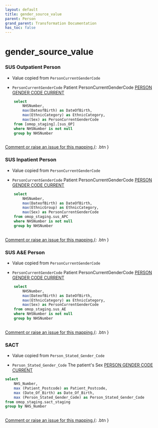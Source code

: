 ```yaml
---
layout: default
title: gender_source_value
parent: Person
grand_parent: Transformation Documentation
has_toc: false
---
```

# gender_source_value
### SUS Outpatient Person
* Value copied from `PersonCurrentGenderCode`

* `PersonCurrentGenderCode` Patient PersonCurrentGenderCode [PERSON GENDER CODE CURRENT](https://www.datadictionary.nhs.uk/data_elements/person_gender_code_current.html)

```sql
	select
		NHSNumber,
		max(DateofBirth) as DateOfBirth,
		max(EthnicCategory) as EthnicCategory,
		max(Sex) as PersonCurrentGenderCode
	from [omop_staging].[sus_OP]
	where NHSNumber is not null
	group by NHSNumber
	
```


[Comment or raise an issue for this mapping.](https://github.com/answerdigital/oxford-omop-data-mapper/issues/new?title=OMOP%20Person%20table%20gender_source_value%20field%20SUS%20Outpatient%20Person%20mapping){: .btn }
### SUS Inpatient Person
* Value copied from `PersonCurrentGenderCode`

* `PersonCurrentGenderCode` Patient PersonCurrentGenderCode [PERSON GENDER CODE CURRENT](https://www.datadictionary.nhs.uk/data_elements/person_gender_code_current.html)

```sql
	select
		NHSNumber,
		max(DateofBirth) as DateOfBirth,
		max(EthnicGroup) as EthnicCategory,
		max(Sex) as PersonCurrentGenderCode
	from omop_staging.sus_APC
	where NHSNumber is not null
	group by NHSNumber
	
```


[Comment or raise an issue for this mapping.](https://github.com/answerdigital/oxford-omop-data-mapper/issues/new?title=OMOP%20Person%20table%20gender_source_value%20field%20SUS%20Inpatient%20Person%20mapping){: .btn }
### SUS A&E Person
* Value copied from `PersonCurrentGenderCode`

* `PersonCurrentGenderCode` Patient PersonCurrentGenderCode [PERSON GENDER CODE CURRENT](https://www.datadictionary.nhs.uk/data_elements/person_gender_code_current.html)

```sql
	select
		NHSNumber,
		max(DateofBirth) as DateOfBirth,
		max(EthnicCategory) as EthnicCategory,
		max(Sex) as PersonCurrentGenderCode
	from omop_staging.sus_AE
	where NHSNumber is not null
	group by NHSNumber
	
```


[Comment or raise an issue for this mapping.](https://github.com/answerdigital/oxford-omop-data-mapper/issues/new?title=OMOP%20Person%20table%20gender_source_value%20field%20SUS%20A&E%20Person%20mapping){: .btn }
### SACT
* Value copied from `Person_Stated_Gender_Code`

* `Person_Stated_Gender_Code` The patient's Sex [PERSON GENDER CODE CURRENT](https://www.datadictionary.nhs.uk/data_elements/person_gender_code_current.html)

```sql
select
	NHS_Number,
	max (Patient_Postcode) as Patient_Postcode,
	max (Date_Of_Birth) as Date_Of_Birth,
	max (Person_Stated_Gender_Code) as Person_Stated_Gender_Code
from omop_staging.sact_staging
group by NHS_Number
	
```


[Comment or raise an issue for this mapping.](https://github.com/answerdigital/oxford-omop-data-mapper/issues/new?title=OMOP%20Person%20table%20gender_source_value%20field%20SACT%20mapping){: .btn }
